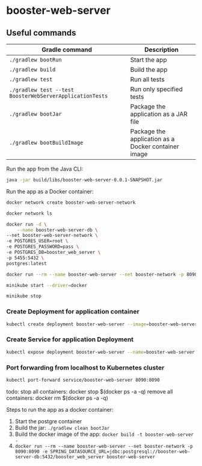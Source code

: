# booster-web-server

## Useful commands

| Gradle command                                           | Description                                         |
|----------------------------------------------------------|-----------------------------------------------------|
| `./gradlew bootRun`                                      | Start the app                                       |
| `./gradlew build`                                        | Build the app                                       |
| `./gradlew test`                                         | Run all tests                                       |
| `./gradlew test --test BoosterWebServerApplicationTests` | Run only specified tests                            |
| `./gradlew bootJar`                                      | Package the application as a JAR file               |
| `./gradlew bootBuildImage`                               | Package the application as a Docker container image |

Run the app from the Java CLI:

```bash
java -jar build/libs/booster-web-server-0.0.1-SNAPSHOT.jar
```

Run the app as a Docker container:

```bash
docker network create booster-web-server-network
```

```bash
docker network ls
```

```bash
docker run -d \
    --name booster-web-server-db \
--net booster-web-server-network \
-e POSTGRES_USER=root \
-e POSTGRES_PASSWORD=pass \
-e POSTGRES_DB=booster_web_server \
-p 5455:5432 \
postgres:latest
```

```bash
docker run --rm --name booster-web-server --net booster-network -p 8090:8090 -e SPRING_DATASOURCE_URL=jdbc:postgresql://booster-web-server-db:5432/booster_web_server booster-web-server:0.0.1-SNAPSHOT  
```

```bash
minikube start --driver=docker
```

```bash
minikube stop
```

### Create Deployment for application container

```bash
kubectl create deployment booster-web-server --image=booster-web-server:0.0.1-SNAPSHOT
```

### Create Service for application Deployment

```bash
kubectl expose deployment booster-web-server --name=booster-web-server --port=8090
```

### Port forwarding from localhost to Kubernetes cluster

```bash
kubectl port-forward service/booster-web-server 8090:8090
```


todo:
stop all containers: docker stop $(docker ps -a -q)
remove all containers: docker rm $(docker ps -a -q)

Steps to run the app as a docker container:
1. Start the postgre container
2. Build the jar: `./gradlew clean bootJar`
3. Build the docker image of the app: `docker build -t booster-web-server .`
4. `docker run --rm --name booster-web-server --net booster-network -p 8090:8090 -e SPRING_DATASOURCE_URL=jdbc:postgresql://booster-web-server-db:5432/booster_web_server booster-web-server`